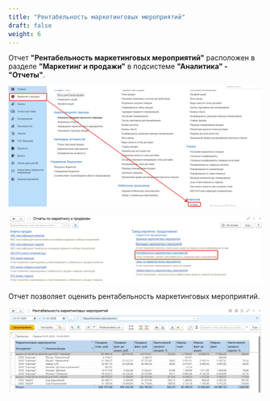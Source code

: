 ```yaml
---
title: "Рентабельность маркетинговых мероприятий"
draft: false
weight: 6
---
```


Отчет **"Рентабельность маркетинговых мероприятий"** расположен в разделе **"Маркетинг и продажи"** в подсистеме **"Аналитика" - "Отчеты"**.

[![1][1]][1]

[![2][2]][2]

Отчет позволяет оценить рентабельность маркетинговых мероприятий.

[![3][3]][3]

[1]: 1.png
[2]: 2.png
[3]: 3.png
